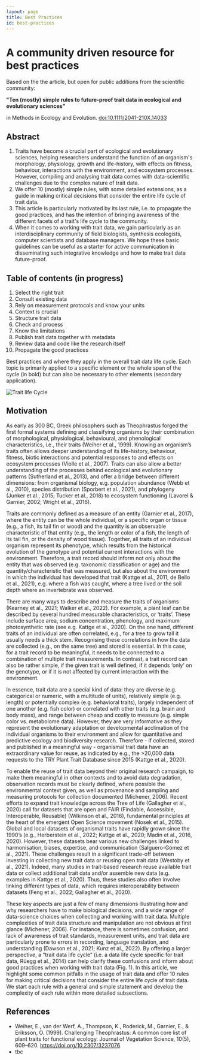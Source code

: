 ```yaml
---
layout: page
title: Best Practices
id: best-practices
---
```


# A community driven resource for best practices
Based on the the article, but open for public additions from the scientific community:

**"Ten (mostly) simple rules to future-proof trait data in ecological and evolutionary sciences"**

in Methods in Ecology and Evolution. [doi:10.1111/2041-210X.14033]()


## Abstract
1. Traits have become a crucial part of ecological and evolutionary sciences, helping researchers understand the function of an organism's morphology, physiology, growth and life-history, with effects on fitness, behaviour, interactions with the environment, and ecosystem processes. However, compiling and analysing trait data comes with data-scientific challenges due to the complex nature of trait data. 
2. We offer 10 (mostly) simple rules, with some detailed extensions, as a guide in making critical decisions that consider the entire life cycle of trait data. 
3. This article is particularly motivated by its last rule, i.e. to propagate the good practices, and has the intention of bringing awareness of the different facets of a trait's life cycle to the community. 
4. When it comes to working with trait data, we gain particularly as an interdisciplinary community of field biologists, synthesis ecologists, computer scientists and database managers. We hope these basic guidelines can be useful as a starter for active communication in disseminating such integrative knowledge and how to make trait data future-proof.

## Table of contents (in progress)

1. Select the right trait
2. Consult existing data
3. Rely on measurement protocols and know your units
4. Context is crucial
5. Structure trait data
6. Check and process 
7. Know the limitations 
8. Publish trait data together with metadata 
9. Review data and code like the research itself
10. Propagate the good practices

Best practices and where they apply in the overall trait data life cycle. Each topic is primarily applied to a specific element or the whole span of the cycle (in bold) but can also be necessary to other elements (secondary application). 

![Trait life Cycle](https://github.com/open-traits-network/open-traits-network.github.io/blob/best-practices/_best-practices/Trait_data_fig_new2.png)

## Motivation
As early as 300 BC, Greek philosophers such as Theophrastus forged the first formal systems defining and classifying organisms by their combination of morphological, physiological, behavioural, and phenological characteristics, i.e., their traits (Weiher et al., 1999). Knowing an organism’s traits often allows deeper understanding of its life-history, behaviour, fitness, biotic interactions and potential responses to and effects on ecosystem processes (Violle et al., 2007). Traits can also allow a better understanding of the processes behind ecological and evolutionary patterns (Sutherland et al., 2013), and offer a bridge between different dimensions: from organismal biology, e.g. population abundance (Webb et al., 2010), species distribution (Sporbert et al., 2021), and phylogeny (Junker et al., 2015; Tucker et al., 2018) to ecosystem functioning (Lavorel & Garnier, 2002; Wright et al., 2016).

Traits are commonly defined as a measure of an entity (Garnier et al., 2017), where the entity can be the whole individual, or a specific organ or tissue (e.g., a fish, its tail fin or wood) and the quantity is an observable characteristic of that entity (e.g., the length or color of a fish, the length of its tail fin, or the density of wood tissue). Together, all traits of an individual organism represent its phenotype, which results from the historical evolution of the genotype and potential current interactions with the environment. Therefore, a trait record should inform not only about the entity that was observed (e.g. taxonomic classification or age) and the quantity/characteristic that was measured, but also about the environment in which the individual has developed that trait (Kattge et al., 2011, de Bello et al., 2021), e.g. where a fish was caught, where a tree lived or the soil depth where an invertebrate was observed. 

There are many ways to describe and measure the traits of organisms (Kearney et al., 2021; Walker et al., 2022). For example, a plant leaf can be described by several hundred measurable characteristics, or ‘traits’. These include surface area, sodium concentration, phenology, and maximum photosynthetic rate (see e.g. Kattge et al., 2020). On the one hand, different traits of an individual are often correlated, e.g., for a tree to grow tall it usually needs a thick stem. Recognising these correlations in how the data are collected (e.g., on the same tree) and stored is essential. In this case, for a trait record to be meaningful, it needs to be connected to a combination of multiple trait measurements. In contrast, a trait record can also be rather simple, if the given trait is well defined, if it depends ‘only’ on the genotype, or if it is not affected by current interaction with the environment.

In essence, trait data are a special kind of data: they are diverse (e.g. categorical or numeric, with a multitude of units), relatively simple (e.g. length) or potentially complex (e.g. behavioral traits), largely independent of one another (e.g. fish color) or correlated with other traits (e.g. brain and body mass), and range between cheap and costly to measure (e.g. simple color vs. metabolome data). However, they are very informative as they represent the evolutionary adaptation or developmental acclimation of the individual organisms to their environment and allow for quantitative and predictive ecology and biodiversity research. Therefore - if collected, stored and published in a meaningful way - organismal trait data have an extraordinary value for reuse, as indicated by e.g., the >20,000 data requests to the TRY Plant Trait Database since 2015 (Kattge et al., 2020).

To enable the reuse of trait data beyond their original research campaign, to make them meaningful in other contexts and to avoid data degradation, observation records must be clearly defined, where possible the environmental context given, as well as provenance and sampling and measuring protocols for collection documented (Michener, 2006). Recent efforts to expand trait knowledge across the Tree of Life (Gallagher et al., 2020) call for datasets that are open and FAIR (Findable, Accessible, Interoperable, Reusable) (Wilkinson et al., 2016), fundamental principles at the heart of the emergent Open Science movement (Nosek et al., 2015). Global and local datasets of organismal traits have rapidly grown since the 1990’s (e.g., Herberstein et al., 2022; Kattge et al., 2020; Madin et al., 2016, 2020). However, these datasets bear various new challenges linked to harmonisation, biases, expertise, and communication (Salguero-Gómez et al., 2021). These challenges result in a significant trade-off between investing in collecting new trait data or reusing open trait data (Westoby et al., 2021). Indeed, many studies in trait-based research reuse available trait data or collect additional trait data and/or assemble new data (e.g. examples in Kattge et al., 2020). Thus, these studies also often involve linking different types of data, which requires interoperability between datasets (Feng et al., 2022; Gallagher et al., 2020).

These key aspects are just a few of many dimensions illustrating how and why researchers have to make biological decisions, and a wide range of data-science choices when collecting and working with trait data. Multiple complexities of trait data structure and manipulation are not obvious at first glance (Michener, 2006). For instance, there is sometimes confusion, and lack of awareness of trait standards, measurement units, and trait data are particularly prone to errors in recording, language translation, and understanding (Dawson et al., 2021; Kunz et al., 2022). By offering a larger perspective, a “trait data life cycle” (i.e. a data life cycle specific for trait data, Rüegg et al., 2014) can help clarify these confusions and inform about good practices when working with trait data (Fig. 1). In this article, we highlight some common pitfalls in the usage of trait data and offer 10 rules for making critical decisions that consider the entire life cycle of trait data. We start each rule with a general and simple statement and develop the complexity of each rule within more detailed subsections.

## References 
* Weiher, E., van der Werf, A., Thompson, K., Roderick, M., Garnier, E., & Eriksson, O. (1999). Challenging Theophrastus: A common core list of plant traits for functional ecology. Journal of Vegetation Science, 10(5), 609–620. https://doi.org/10.2307/3237076
* tbc
